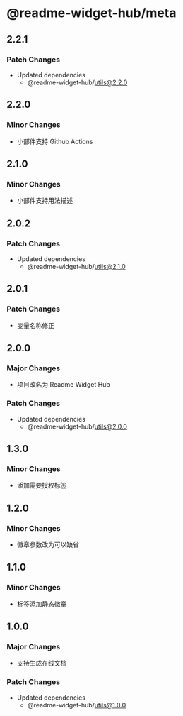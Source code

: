 # @readme-widget-hub/meta

## 2.2.1

### Patch Changes

- Updated dependencies
  - @readme-widget-hub/utils@2.2.0

## 2.2.0

### Minor Changes

- 小部件支持 Github Actions

## 2.1.0

### Minor Changes

- 小部件支持用法描述

## 2.0.2

### Patch Changes

- Updated dependencies
  - @readme-widget-hub/utils@2.1.0

## 2.0.1

### Patch Changes

- 变量名称修正

## 2.0.0

### Major Changes

- 项目改名为 Readme Widget Hub

### Patch Changes

- Updated dependencies
  - @readme-widget-hub/utils@2.0.0

## 1.3.0

### Minor Changes

- 添加需要授权标签

## 1.2.0

### Minor Changes

- 徽章参数改为可以缺省

## 1.1.0

### Minor Changes

- 标签添加静态徽章

## 1.0.0

### Major Changes

- 支持生成在线文档

### Patch Changes

- Updated dependencies
  - @readme-widget-hub/utils@1.0.0
